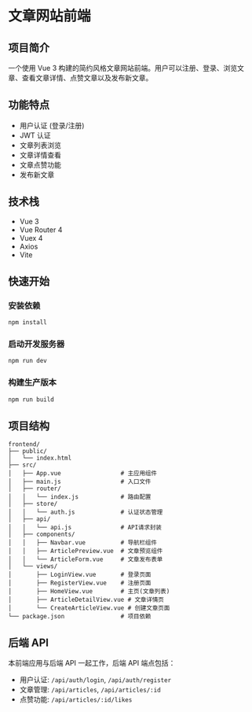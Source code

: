# 文章网站前端

## 项目简介

一个使用 Vue 3 构建的简约风格文章网站前端。用户可以注册、登录、浏览文章、查看文章详情、点赞文章以及发布新文章。

## 功能特点

- 用户认证 (登录/注册)
- JWT 认证
- 文章列表浏览
- 文章详情查看
- 文章点赞功能
- 发布新文章

## 技术栈

- Vue 3
- Vue Router 4
- Vuex 4
- Axios
- Vite

## 快速开始

### 安装依赖

```bash
npm install
```

### 启动开发服务器

```bash
npm run dev
```

### 构建生产版本

```bash
npm run build
```

## 项目结构

```
frontend/
├── public/
│   └── index.html
├── src/
│   ├── App.vue                 # 主应用组件
│   ├── main.js                 # 入口文件
│   ├── router/
│   │   └── index.js            # 路由配置
│   ├── store/
│   │   └── auth.js             # 认证状态管理
│   ├── api/
│   │   └── api.js              # API请求封装
│   ├── components/
│   │   ├── Navbar.vue          # 导航栏组件
│   │   ├── ArticlePreview.vue  # 文章预览组件
│   │   └── ArticleForm.vue     # 文章发布表单
│   └── views/
│       ├── LoginView.vue       # 登录页面
│       ├── RegisterView.vue    # 注册页面
│       ├── HomeView.vue        # 主页(文章列表)
│       ├── ArticleDetailView.vue # 文章详情页
│       └── CreateArticleView.vue # 创建文章页面
└── package.json                # 项目依赖
```

## 后端 API

本前端应用与后端 API 一起工作，后端 API 端点包括：

- 用户认证: `/api/auth/login`, `/api/auth/register`
- 文章管理: `/api/articles`, `/api/articles/:id`
- 点赞功能: `/api/articles/:id/likes`
